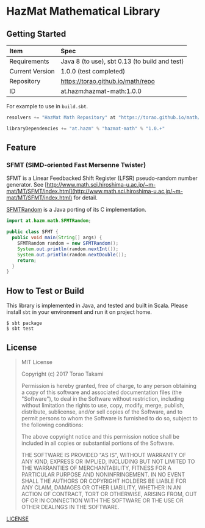 # HazMat Mathematical Library

## Getting Started

| Item             | Spec                                          |
|:-----------------|:----------------------------------------------|
| Requirements     | Java 8 (to use), sbt 0.13 (to build and test) |
| Current Version  | 1.0.0 (test completed)                        |
| Repository       | https://torao.github.io/math/repo             |
| ID               | at.hazm:hazmat-math:1.0.0                     |

For example to use in `build.sbt`.

```scala
resolvers += "HazMat Math Repository" at "https://torao.github.io/math/repo"

libraryDependencies += "at.hazm" % "hazmat-math" % "1.0.+"
```

## Feature

### SFMT (SIMD-oriented Fast Mersenne Twister) 

SFMT is a Linear Feedbacked Shift Register (LFSR) pseudo-random number generator. See
[http://www.math.sci.hiroshima-u.ac.jp/~m-mat/MT/SFMT/index.html](http://www.math.sci.hiroshima-u.ac.jp/~m-mat/MT/SFMT/index.html)
for detail.

[SFMTRandom](src/main/java/at/hazm/math/SFMTRandom.java) is a Java porting of its C implementation.

```java
import at.hazm.math.SFMTRandom;

public class SFMT {
  public void main(String[] args) {
    SFMTRandom random = new SFMTRandom();
    System.out.println(random.nextInt());
    System.out.println(random.nextDouble());
    return;
  }
}
```

## How to Test or Build

This library is implemented in Java, and tested and built in Scala. Please install `sbt` in your environment and run it
on project home.

```
$ sbt package
$ sbt test
```

## License

> MIT License
>   
>   Copyright (c) 2017 Torao Takami
>   
>   Permission is hereby granted, free of charge, to any person obtaining a copy
>   of this software and associated documentation files (the "Software"), to deal
>   in the Software without restriction, including without limitation the rights
>   to use, copy, modify, merge, publish, distribute, sublicense, and/or sell
>   copies of the Software, and to permit persons to whom the Software is
>   furnished to do so, subject to the following conditions:
>   
>   The above copyright notice and this permission notice shall be included in all
>   copies or substantial portions of the Software.
>   
>   THE SOFTWARE IS PROVIDED "AS IS", WITHOUT WARRANTY OF ANY KIND, EXPRESS OR
>   IMPLIED, INCLUDING BUT NOT LIMITED TO THE WARRANTIES OF MERCHANTABILITY,
>   FITNESS FOR A PARTICULAR PURPOSE AND NONINFRINGEMENT. IN NO EVENT SHALL THE
>   AUTHORS OR COPYRIGHT HOLDERS BE LIABLE FOR ANY CLAIM, DAMAGES OR OTHER
>   LIABILITY, WHETHER IN AN ACTION OF CONTRACT, TORT OR OTHERWISE, ARISING FROM,
>   OUT OF OR IN CONNECTION WITH THE SOFTWARE OR THE USE OR OTHER DEALINGS IN THE
>   SOFTWARE.

[LICENSE](/torao/math/LICENSE)